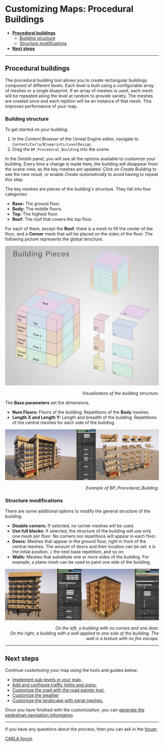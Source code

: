 # Customizing Maps: Procedural Buildings

- [__Procedural buildings__](#add-serial-meshes)
	- [Building structure](#building-structure)
	- [Structure modifications](#structure-modifications)
- [__Next steps__](#next-steps)

---

## Procedural buildings

The procedural building tool allows you to create rectangular buildings composed of different levels. Each level is built using a configurable array of meshes or a single blueprint. If an array of meshes is used, each mesh will be repeated along the level at random to provide variety. The meshes are created once and each repition will be an instance of that mesh. This improves performance of your map.

### Building structure

To get started on your building:

1. In the _Content Browser_ of the Unreal Engine editor, navigate to `Content/Carla/Blueprints/LevelDesign`.
2. Drag the `BP_Procedural_Building` into the scene.

In the _Details_ panel, you will see all the options available to customize your building. Every time a change is made here, the building will disappear from the scene view, as the key meshes are updated. Click on _Create Building_ to see the new result, or enable _Create automatically_ to avoid having to repeat this step.

The key meshes are pieces of the building's structure. They fall into four categories:

- __Base:__ The ground floor.
- __Body:__ The middle floors.
- __Top:__ The highest floor.
- __Roof:__ The roof that covers the top floor.

For each of them, except the __Roof__, there is a mesh to fill the center of the floor, and a __Corner__ mesh that will be placed on the sides of the floor. The following picture represents the global structure.

![bp_procedural_building_visual](./img/map_customization/BP_Procedural_Building_Visual.jpg)
<div style="text-align: right"><i>Visualization of the building structure.</i></div>

The __Base parameters__ set the dimensions.

- __Num Floors:__ Floors of the building. Repetitions of the __Body__ meshes.
- __Length X and Length Y:__ Length and breadth of the building. Repetitions of the central meshes for each side of the building.

![bp_procedural_building_full](./img/map_customization/BP_Procedural_Building_Full.jpg)
<div style="text-align: right"><i>Example of BP_Procedural_Building.</i></div>

### Structure modifications

There are some additional options to modify the general structure of the building.

- __Disable corners:__ If selected, no corner meshes will be used.
- __Use full blocks:__ If selected, the structure of the building will use only one mesh per floor. No corners nor repetitions will appear in each floor.
- __Doors:__ Meshes that appear in the ground floor, right in front of the central meshes. The amount of doors and their location can be set. `0` is the initial position, `1` the next base repetition, and so on.
- __Walls:__ Meshes that substitute one or more sides of the building. For example, a plane mesh can be used to paint one side of the building.

![bp_procedural_building_extras](./img/map_customization/BP_Procedural_Building_Extras.jpg)
<div style="text-align: right"><i>On the left, a building with no cornes and one door. <br> On the right, a building with a wall applied to one side of the building. The wall is a texture with no fire escape.</i></div>

---

## Next steps

Continue customizing your map using the tools and guides below:

- [Implement sub-levels in your map.](tuto_M_custom_layers.md)
- [Add and configure traffic lights and signs.](tuto_M_custom_add_tl.md)
- [Customize the road with the road painter tool.](tuto_M_custom_road_painter.md)
- [Customize the weather](tuto_M_custom_weather_landscape.md#weather-customization)
- [Customize the landscape with serial meshes.](tuto_M_custom_weather_landscape.md#add-serial-meshes)

Once you have finished with the customization, you can [generate the pedestrian navigation information](tuto_M_generate_pedestrian_navigation.md).

---

If you have any questions about the process, then you can ask in the [forum](https://github.com/carla-simulator/carla/discussions).

<div class="build-buttons">
<p>
<a href="https://github.com/carla-simulator/carla/discussions" target="_blank" class="btn btn-neutral" title="Go to the CARLA forum">
CARLA forum</a>
</p>
</div>
